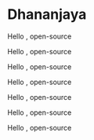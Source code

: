 # Dhananjaya
Hello , open-source

Hello , open-source

Hello , open-source

Hello , open-source

Hello , open-source

Hello , open-source

Hello , open-source

